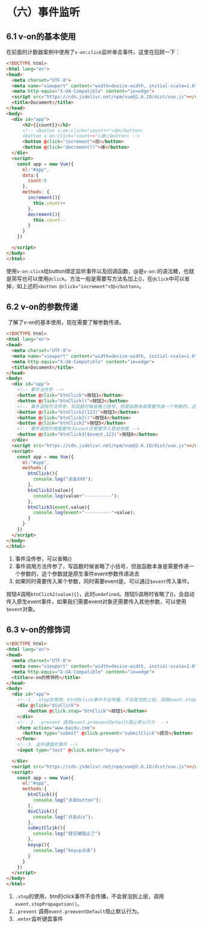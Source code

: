# （六）事件监听

## 6.1	v-on的基本使用

​	在前面的计数器案例中使用了`v-on:click`监听单击事件。这里在回顾一下：

```html
<!DOCTYPE html>
<html lang="en">
<head>
  <meta charset="UTF-8">
  <meta name="viewport" content="width=device-width, initial-scale=1.0">
  <meta http-equiv="X-UA-Compatible" content="ie=edge">
  <script src="https://cdn.jsdelivr.net/npm/vue@2.6.10/dist/vue.js"></script>
  <title>Document</title>
</head>
<body>
  <div id="app">
      <h2>{{count}}</h2>
      <!-- <button v-on:click="count++">加</button>
      <button v-on:click="count--">减</button> -->
      <button @click="increment">加</button>
      <button @click="decrement()">减</button>
  </div>
  <script>
    const app = new Vue({
      el:"#app",
      data:{
        count:0
      },
      methods: {
        increment(){
          this.count++
        },
        decrement(){
          this.count--
        }
      }
    })

  </script>
</body>
</html>
```

​	使用`v-on:click`给button绑定监听事件以及回调函数，@是`v-on:`的语法糖，也就是简写也可以使用`@click`。方法一般是需要写方法名加上()，在`@click`中可以省掉，如上述的`<button @click="increment">加</button>`。

## 6.2	v-on的参数传递

​	了解了v-on的基本使用，现在需要了解参数传递。

```html
<!DOCTYPE html>
<html lang="en">
<head>
  <meta charset="UTF-8">
  <meta name="viewport" content="width=device-width, initial-scale=1.0">
  <meta http-equiv="X-UA-Compatible" content="ie=edge">
  <title>Document</title>
</head>
<body>
  <div id="app">
    <!-- 事件没传参 -->
    <button @click="btnClick">按钮1</button>
    <button @click="btnClick()">按钮2</button>
    <!-- 事件调用方法传参，写函数时候省略小括号，但是函数本身需要传递一个参数的，这个时候Vue会默认将浏览器的event时间对象作为参数传入到方法中（写小括号和不写小括号的区别） -->
    <button @click="btnClick2(123)">按钮3</button>
    <button @click="btnClick2()">按钮4</button>
    <button @click="btnClick2">按钮5</button>
    <!-- 事件调用时候需要传入event还需要传入其他参数 -->
    <button @click="btnClick3($event,123)">按钮6</button>
  </div>
  <script src="https://cdn.jsdelivr.net/npm/vue@2.6.10/dist/vue.js"></script>
  <script>
    const app = new Vue({
      el:"#app",
      methods:{
        btnClick(){
          console.log("点击XXX");
        },
        btnClick2(value){
          console.log(value+"----------");
        },
        btnClick3(event,value){
          console.log(event+"----------"+value);
        }
      }
    })
  </script>
</body>
</html>	
```

1. 事件没传参，可以省略()
2. 事件调用方法传参了，写函数时候省略了小括号，但是函数本身是需要传递一个参数的，这个参数就是原生事件event参数传递进去
3. 如果同时需要传入某个参数，同时需要event是，可以通过`$event`传入事件。



按钮4调用`btnClick2(value){}`，此时`undefined`。按钮5调用时省略了()，会自动传入原生event事件，如果我们需要event对象还需要传入其他参数，可以使用`$event`对象。

## 6.3	v-on的修饰词

```html
<!DOCTYPE html>
<html lang="en">
<head>
  <meta charset="UTF-8">
  <meta name="viewport" content="width=device-width, initial-scale=1.0">
  <meta http-equiv="X-UA-Compatible" content="ie=edge">
  <title>v-on的修饰符</title>
</head>
<body>
  <div id="app">
    <!--1. .stop的使用，btn的click事件不会传播，不会冒泡到上层，调用event.stopPropagation() -->
    <div @click="divClick">
        <button @click.stop="btnClick">按钮1</button>
    </div>
    <!-- 2. .prevent 调用event.preeventDefault阻止默认行为  -->
    <form action="www.baidu.com">
      <button type="submit" @click.prevent="submitClick">提交</button>
    </form>
    <!--3. 监听键盘的事件 -->
    <input type="text" @click.enter="keyup">

  </div>
  <script src="https://cdn.jsdelivr.net/npm/vue@2.6.10/dist/vue.js"></script>
  <script>
    const app = new Vue({
      el:"#app",
      methods:{
        btnClick(){
          console.log("点击button");
        },
        divClick(){
          console.log("点击div");
        },
        submitClcik(){
          console.log("提交被阻止了")
        },
        keyup(){
          console.log("keyup点击")
        }
      }
    })
  </script>
</body>
</html>
```

1. `.stop`的使用，btn的click事件不会传播，不会冒泡到上层，调用`event.stopPropagation()`。
2. `.prevent` 调用`event.preeventDefault`阻止默认行为。
3. `.enter`监听键盘事件
